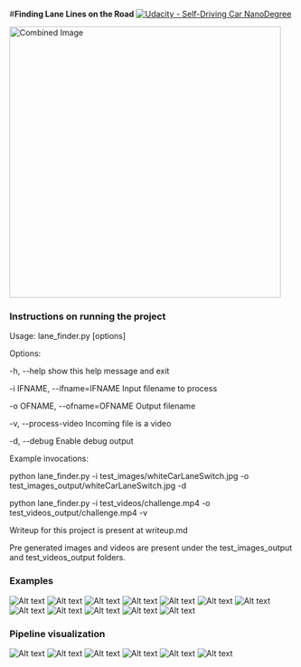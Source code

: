 #**Finding Lane Lines on the Road** 
[![Udacity - Self-Driving Car NanoDegree](https://s3.amazonaws.com/udacity-sdc/github/shield-carnd.svg)](http://www.udacity.com/drive)

<img src="examples/laneLines_thirdPass.jpg" width="480" alt="Combined Image" />

### Instructions on running the project

Usage: lane_finder.py [options]

Options:

  -h, --help                   show this help message and exit
  
  -i IFNAME, --ifname=IFNAME   Input filename to process
  
  -o OFNAME, --ofname=OFNAME   Output filename
  
  -v, --process-video          Incoming file is a video
  
  -d, --debug                  Enable debug output


Example invocations:

python lane_finder.py -i test_images/whiteCarLaneSwitch.jpg -o test_images_output/whiteCarLaneSwitch.jpg -d

python lane_finder.py -i test_videos/challenge.mp4 -o test_videos_output/challenge.mp4 -v

Writeup for this project is present at writeup.md

Pre generated images and videos are present under the test_images_output and test_videos_output folders.


### Examples

![Alt text](/test_images/solidWhiteCurve.jpg?raw=true "")
![Alt text](/test_images_output/solidWhiteCurve.jpg?raw=true "")
![Alt text](/test_images/solidWhiteRight.jpg?raw=true "")
![Alt text](/test_images_output/solidWhiteRight.jpg?raw=true "")
![Alt text](/test_images/solidYellowCurve.jpg?raw=true "")
![Alt text](/test_images_output/solidYellowCurve.jpg?raw=true "")
![Alt text](/test_images/solidYellowCurve2.jpg?raw=true "")
![Alt text](/test_images_output/solidYellowCurve2.jpg?raw=true "")
![Alt text](/test_images/solidYellowLeft.jpg?raw=true "")
![Alt text](/test_images_output/solidYellowLeft.jpg?raw=true "")
![Alt text](/test_images/whiteCarLaneSwitch.jpg?raw=true "")
![Alt text](/test_images_output/whiteCarLaneSwitch.jpg?raw=true "")

### Pipeline visualization

![Alt text](/debug/debug_solidWhiteCurve.jpg?raw=true "")
![Alt text](/debug/debug_solidWhiteRight.jpg?raw=true "")
![Alt text](/debug/debug_solidYellowCurve.jpg?raw=true "")
![Alt text](/debug/debug_solidYellowCurve2.jpg?raw=true "")
![Alt text](/debug/debug_solidYellowLeft.jpg?raw=true "")
![Alt text](/debug/debug_whiteCarLaneSwitch.jpg?raw=true "")